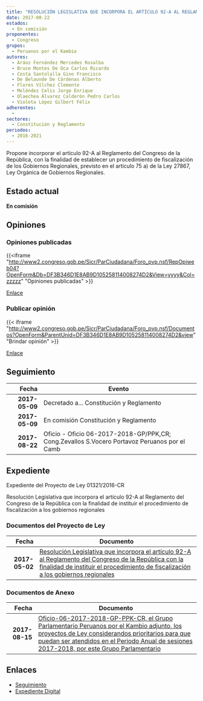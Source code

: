 ```yaml
---
title: "RESOLUCIÓN LEGISLATIVA QUE INCORPORA EL ARTÍCULO 92-A AL REGLAMENTO DEL CONGRESO DE LA REPÚBLICA CON LA FINALIDAD DE INSTITUIR EL PROCEDIMIENTO DE FISCALIZACIÓN A LOS GOBIERNOS REGIONALES"
date: 2017-08-22
estados: 
  - En comisión
proponentes: 
  - Congreso
grupos: 
  - Peruanos por el Kambio
autores: 
  - Aráoz Fernández Mercedes Rosalba
  - Bruce Montes De Oca Carlos Ricardo
  - Costa Santolalla Gino Francisco
  - De Belaunde De Cárdenas Alberto
  - Flores Vílchez Clemente
  - Meléndez Celis Jorge Enrique
  - Olaechea Álvarez Calderón Pedro Carlos
  - Violeta López Gilbert Félix
adherentes: 
  - 
sectores: 
  - Constitución y Reglamento
periodos: 
  - 2016-2021
---
```


Propone incorporar el artículo 92-A al Reglamento del Congreso de la República, con la finalidad de establecer un procedimiento de fiscalización de los Gobiernos Regionales, previsto en el artículo 75 a) de la Ley 27867, Ley Orgánica de Gobiernos Regionales.


## Estado actual

**En comisión**

## Opiniones

### Opiniones publicadas

{{<iframe "http://www2.congreso.gob.pe/Sicr/ParCiudadana/Foro_pvp.nsf/RepOpiweb04?OpenForm&Db=DF3B346D1E8AB9D105258114008274D2&View=yyyy&Col=zzzzz" "Opiniones publicadas" >}}

[Enlace](http://www2.congreso.gob.pe/Sicr/ParCiudadana/Foro_pvp.nsf/RepOpiweb04?OpenForm&Db=DF3B346D1E8AB9D105258114008274D2&View=yyyy&Col=zzzzz)
### Publicar opinión

{{< iframe "http://www2.congreso.gob.pe/Sicr/ParCiudadana/Foro_pvp.nsf/Documentos?OpenForm&ParentUnid=DF3B346D1E8AB9D105258114008274D2&view" "Brindar opinión" >}}

[Enlace](http://www2.congreso.gob.pe/Sicr/ParCiudadana/Foro_pvp.nsf/Documentos?OpenForm&ParentUnid=DF3B346D1E8AB9D105258114008274D2&view)

## Seguimiento

| Fecha | Evento |
|------:|--------|
| **2017-05-09** | Decretado a... Constitución y Reglamento|
| **2017-05-09** | En comisión Constitución y Reglamento|
| **2017-08-22** | Oficio - Oficio 06-2017-2018-GP/PPK,CR; Cong.Zevallos S.Vocero Portavoz Peruanos por el Camb|


## Expediente

Expediente del Proyecto de Ley 01321/2016-CR

Resolución Legislativa que incorpora el artículo 92-A al Reglamento del Congreso de la República con la finalidad de instituir el procedimiento de fiscalización a los gobiernos regionales


### Documentos del Proyecto de Ley

| Fecha | Documento |
|------:|--------|
| **2017-05-02** | [Resolución Legislativa que incorpora el artículo 92-A al Reglamento del Congreso de la República con la finalidad de instituir el procedimiento de fiscalización a los gobiernos regionales](http://www.leyes.congreso.gob.pe/Documentos/2016_2021/Proyectos_de_Ley_y_de_Resoluciones_Legislativas/PL0132120170502.pdf) |

### Documentos de Anexo

| Fecha | Documento |
|------:|--------|
| **2017-08-15** | [Oficio-06-2017-2018-GP-PPK-CR, el Grupo Parlamentario Peruanos por el Kambio adjunto, los proyectos de Ley considerandos prioritarios para que puedan ser atendidos en el Periodo Anual de sesiones 2017-2018, por este Grupo Parlamentario](http://www.leyes.congreso.gob.pe/Documentos/2016_2021/Oficios/Grupos_Parlamentarios/OFICIO-06-2017-2018-GP-PPK-CR.pdf) |

## Enlaces 

- [Seguimiento](http://www2.congreso.gob.pe/Sicr/TraDocEstProc/CLProLey2016.nsf/f7fff46988ca05b1052578e100829cc7/44cfe4ea5875483905258114008065da?OpenDocument)
- [Expediente Digital](http://www2.congreso.gob.pehttp://www2.congreso.gob.pe/Sicr/TraDocEstProc/CLProLey2016.nsf/f7fff46988ca05b1052578e100829cc7/44cfe4ea5875483905258114008065da?OpenDocument&Click=05257FB7005EB655.eb71d0cf91d8294e05256cdf006b5706/$Body/0.1C6C)
